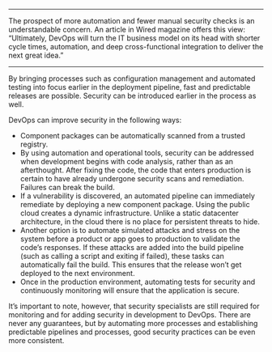 
---

The prospect of more automation and fewer manual security checks is an understandable concern. An article in Wired magazine offers this view: “Ultimately, DevOps will turn the IT business model on its head with shorter cycle times, automation, and deep cross-functional integration to deliver the next great idea.”

---

By bringing processes such as configuration management and automated testing into focus earlier in the deployment pipeline, fast and predictable releases are possible. Security can be introduced earlier in the process as well.

DevOps can improve security in the following ways:

* Component packages can be automatically scanned from a trusted registry.
* By using automation and operational tools, security can be addressed when development begins with code analysis, rather than as an afterthought. After fixing the code, the code that enters production is certain to have already undergone security scans and remediation. Failures can break the build.
* If a vulnerability is discovered, an automated pipeline can immediately remediate by deploying a new component package.
Using the public cloud creates a dynamic infrastructure. Unlike a static datacenter architecture, in the cloud there is no place for persistent threats to hide.
* Another option is to automate simulated attacks and stress on the system before a product or app goes to production to validate the code’s responses. If these attacks are added into the build pipeline (such as calling a script and exiting if failed), these tasks can automatically fail the build. This ensures that the release won’t get deployed to the next environment.
* Once in the production environment, automating tests for security and continuously monitoring will ensure that the application is secure.

It’s important to note, however, that security specialists are still required for monitoring and for adding security in development to DevOps. There are never any guarantees, but by automating more processes and establishing predictable pipelines and processes, good security practices can be even more consistent.